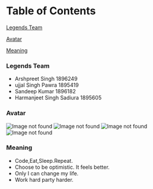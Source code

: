 # Table of Contents

[Legends Team](#legends-team)

[Avatar](#Avatar)

[Meaning](#Meaning)



### Legends Team
* Arshpreet Singh 1896249
* ujjal Singh Pawra 1895419
* Sandeep Kumar 1896182
* Harmanjeet Singh Sadiura 1895605

### Avatar
![Image not found](https://cdn.calciomercato.com/images/2018-10/ronaldo.juve.sorriso.2018.191.356x237.jpg)
![Image not found](https://pbs.twimg.com/profile_images/855363929626869760/g1J23quV.jpg)
![Image not found](https://timesofindia.indiatimes.com/photo/63924177.cms)
![Image not found](https://i.eurosport.com/2018/12/07/2477900-51456710-2560-1440.jpg?w=1050)
  
### Meaning
* Code,Eat,Sleep.Repeat.
* Choose to be optimistic. It feels better.
* Only I can change my life.
* Work hard party harder.



      
      
